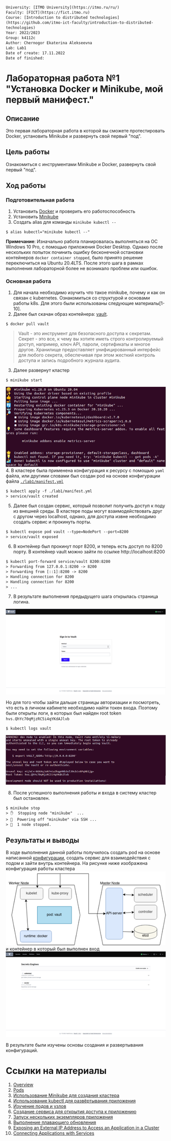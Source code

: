     University: [ITMO University](https://itmo.ru/ru/)
    Faculty: [FICT](https://fict.itmo.ru)
    Course: [Introduction to distributed technologies](https://github.com/itmo-ict-faculty/introduction-to-distributed-technologies)
    Year: 2022/2023
    Group: k4112c
    Author: Chernogor Ekaterina Alekseevna
    Lab: Lab1
    Date of create: 17.11.2022
    Date of finished: 


# Лабораторная работа №1 "Установка Docker и Minikube, мой первый манифест."

## Описание

Это первая лабораторная работа в которой вы сможете протестировать Docker, установить Minikube и развернуть свой первый "под".

## Цель работы

Ознакомиться с инструментами Minikube и Docker, развернуть свой первый "под".

## Ход работы

### Подготовительная работа
1. Установить [Docker](https://www.docker.com/) и проверить его работоспособность
2. Установить [Minikube](https://minikube.sigs.k8s.io/docs/start/) 
3. Создать alias для команды `minikube kubectl --`
```
$ alias kubectl="minikube kubectl --"
```
**Примечание**: 
Изначально работа планировалась выполняться на ОС Windows 10 Pro, с помощью приложения Docker Desktop. Однако после нескольких попыток починить ошибку бесконечной остановки контейнеров `docker container stopped`, было принято решение переключиться на Ubuntu 20.4LTS. После этого шага в рамках выполнения лабораторной более не возникало проблем или ошибок.


### Основная работа 
1. Для начала необходимо изучить что такое minikube, почему и как он связан с kubernetes. Ознакомиться со структурой и основами работы k8s. Для этого были использованы следующие материалы[1-10].
2. Далее был скачан образ контейнера: [vault](https://hub.docker.com/_/vault/). 
```
$ docker pull vault
```
> Vault - это инструмент для безопасного доступа к секретам. Секрет - это все, к чему вы хотите иметь строго контролируемый доступ, например, ключ API, пароли, сертификаты и многое другое. Хранилище предоставляет унифицированный интерфейс для любого секрета, обеспечивая при этом жесткий контроль доступа и запись подробного журнала аудита.
3. Далее развернут кластер 
```
$ minikube start
```
![minikube start.jpg](imgs/1.png)
4. В кластере была применена конфигурация к ресурсу с помощью `yaml` файла, или другими словами был создан pod на основе конфигурации файла [`./lab1/manifest.yml`](manifest.yml)
```
$ kubectl apply -f ./lab1/manifest.yml
> service/vault created
```
5. Далее был создан сервис, который позволит получить доступ к поду из внешней среды. В кластере поды могут взаимодействовать друг с другом через localhost, однако, для доступа извне необходимо создать сервис и прокинуть порты.
```
$ kubectl expose pod vault --type=NodePort --port=8200
> service/vault exposed
```
6. В контейнер был прокинут порт 8200, и теперь есть доступ по 8200 порту. В контейнер vault можно зайти по ссылке http://localhost:8200
```
$ kubectl port-forward service/vault 8200:8200
> Forwarding from 127.0.0.1:8200 -> 8200
> Forwarding from [::1]:8200 -> 8200
> Handling connection for 8200
> Handling connection for 8200
> ...
```
7. В результате выполнения предыдущего шага открылась страница логина. 

![login page.jpg](imgs/2.png)

Но для того чтобы зайти дальше страницы авторизации и посмотреть, что есть в личном кабинете необходимо найти токен входа. Поэтому были открыты логи, в которых был найден root token `hvs.QhYc70qMjzRC5i4qYKdAJlvb
`
```
$ kubectl logs vault
```
![logs.jpg](imgs/3.png)

8. После успешного выполнения работы и входа в систему кластер был остановлен.
```
$ minikube stop
> ✋  Stopping node "minikube"  ...
> 🛑  Powering off "minikube" via SSH ...
> 🛑  1 node stopped.
```


## Результаты и выводы
В ходе выполнения данной работы получилось создать pod на основе написанной [конфигурации](manifest.yml), создать сервис для взаимодействия с подом и зайти внутрь контейнера. На рисунке ниже изображена конфигурация работы кластера
![scheme](imgs/4.png)
и контейнер в который был выполнен вход 
![result_image](imgs/5.png)

В результате были изучены основы создания и развертывания конфигураций.


# Ссылки на материалы
1. [Overview](https://kubernetes.io/docs/concepts/overview/)
2. [Pods](https://kubernetes.io/docs/concepts/workloads/pods/)
3. [Использование Minikube для создания кластера](https://kubernetes.io/ru/docs/tutorials/kubernetes-basics/create-cluster/cluster-intro/)
4. [Использование kubectl для развёртывания приложения](https://kubernetes.io/ru/docs/tutorials/kubernetes-basics/deploy-app/deploy-intro/)
5. [Изучение подов и узлов](https://kubernetes.io/ru/docs/tutorials/kubernetes-basics/explore/explore-intro/)
6. [Создание сервиса для открытия доступа к приложению](https://kubernetes.io/ru/docs/tutorials/kubernetes-basics/expose/expose-intro/)
7. [Запуск нескольких экземпляров приложения](https://kubernetes.io/ru/docs/tutorials/kubernetes-basics/scale/scale-intro/)
8. [Выполнение плавающего обновления](https://kubernetes.io/ru/docs/tutorials/kubernetes-basics/update/update-intro/)
9. [Exposing an External IP Address to Access an Application in a Cluster](https://kubernetes.io/docs/tutorials/stateless-application/expose-external-ip-address/)
10. [Connecting Applications with Services](https://kubernetes.io/docs/tutorials/services/connect-applications-service/)
